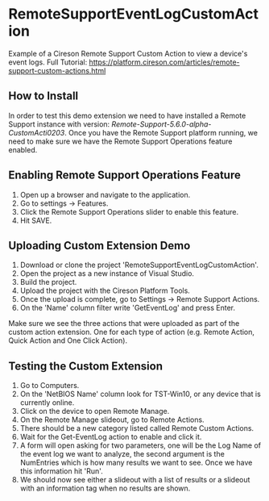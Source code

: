 # RemoteSupportEventLogCustomAction
Example of a Cireson Remote Support Custom Action to view a device's event logs. Full Tutorial: https://platform.cireson.com/articles/remote-support-custom-actions.html


## How to Install

In order to test this demo extension we need to have installed a Remote Support instance with version: _Remote-Support-5.6.0-alpha-CustomActi0203_. Once you have the Remote Support platform running, we need to make sure we have the Remote Support Operations feature enabled.

## Enabling Remote Support Operations Feature

1. Open up a browser and navigate to the application.
2. Go to settings -> Features.
3. Click the Remote Support Operations slider to enable this feature.
4. Hit SAVE.

## Uploading Custom Extension Demo

1. Download or clone the project 'RemoteSupportEventLogCustomAction'.
2. Open the project as a new instance of Visual Studio.
3. Build the project.
4. Upload the project with the Cireson Platform Tools.
5. Once the upload is complete, go to Settings -> Remote Support Actions.
6. On the 'Name' column filter write 'GetEventLog' and press Enter.

Make sure we see the three actions that were uploaded as part of the custom action extension. One for each type of action (e.g. Remote Action, Quick Action and One Click Action).

## Testing the Custom Extension

1. Go to Computers.
2. On the 'NetBIOS Name' column look for TST-Win10, or any device that is currently online.
3. Click on the device to open Remote Manage.
4. On the Remote Manage slideout, go to Remote Actions.
5. There should be a new category listed called Remote Custom Actions.
6. Wait for the Get-EventLog action to enable and click it.
7. A form will open asking for two parameters, one will be the Log Name of the event log we want to analyze, the second argument is the NumEntries which is how many results we want to see. Once we have this information hit 'Run'.
8. We should now see either a slideout with a list of results or a slideout with an information tag when no results are shown. 
